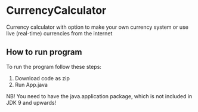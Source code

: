 # CurrencyCalculator
Currency calculator with option to make your own currency system or use live (real-time) currencies from the internet

## How to run program
To run the program follow these steps:

1. Download code as zip
2. Run App.java

NB! You need to have the java.application package, which is not included in JDK 9 and upwards!
